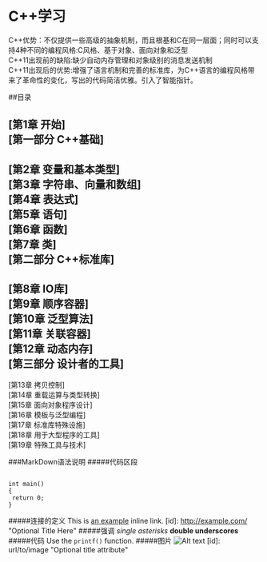 C++学习
=====
<p> 
C++优势：不仅提供一些高级的抽象机制，而且根基和C在同一层面；同时可以支持4种不同的编程风格:C风格、基于对象、面向对象和泛型<br />
C++11出现前的缺陷:缺少自动内存管理和对象级别的消息发送机制<br />
C++11出现后的优势:增强了语言机制和完善的标准库，为C++语言的编程风格带来了革命性的变化，写出的代码简洁优雅。引入了智能指针。
</p>

##目录

[第1章 开始] <br />
[第一部分 C++基础] <br />
------
[第2章 变量和基本类型]  <br />
[第3章 字符串、向量和数组]  <br />
[第4章 表达式] <br />
[第5章 语句] <br />
[第6章 函数] <br />
[第7章 类] <br />
[第二部分 C++标准库] <br />
------
[第8章 IO库] <br />
[第9章 顺序容器] <br />
[第10章 泛型算法] <br />
[第11章 关联容器] <br />
[第12章 动态内存] <br />
[第三部分 设计者的工具] <br />
------
[第13章 拷贝控制] <br />
[第14章 重载运算与类型转换] <br />
[第15章 面向对象程序设计] <br />
[第16章 模板与泛型编程] <br />
[第17章 标准库特殊设施] <br />
[第18章 用于大型程序的工具] <br />
[第19章 特殊工具与技术] <br />

###MarkDown语法说明
#####代码区段
<pre><code>
int main()
{
 return 0;
}
</code></pre>
#####连接的定义
This is [an example](http://example.com/ "Title") inline link.
[id]: <http://example.com/>  "Optional Title Here"
#####强调
*single asterisks*
__double underscores__
#####代码
Use the `printf()` function.
#####图片
![Alt text](/path/to/img.jpg)
[id]: url/to/image  "Optional title attribute"



